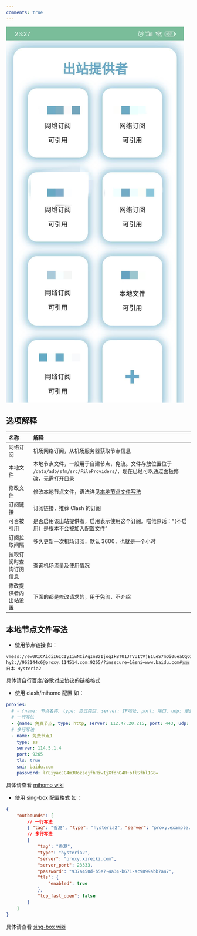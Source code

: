 ```yaml
---
comments: true
---
```

![](../../assets/20231007232750279.jpg)

## 选项解释

| 名称 | 解释 |
| :---- | :---- |
| 网络订阅 | 机场网络订阅，从机场服务器获取节点信息 |
| 本地文件 | 本地节点文件，一般用于自建节点，免流。文件存放位置位于 `/data/adb/sfm/src/FileProviders/`，现在已经可以通过面板修改，无需打开目录 |
| 修改文件 | 修改本地节点文件，语法详见[本地节点文件写法](#本地节点文件写法) |
| 订阅链接 | 订阅链接，推荐 Clash 的订阅 |
| 可否被引用 | 是否启用该出站提供者，启用表示使用这个订阅。喵佬原话：“（不启用）是根本不会被加入配置文件” |
| 订阅拉取间隔 | 多久更新一次机场订阅，默认 3600，也就是一个小时 |
| 拉取订阅时查询订阅信息 | 查询机场流量及使用情况 |
| 修改提供者内出站设置 | 下面的都是修改请求的，用于免流，不介绍 |

## 本地节点文件写法
  - 使用节点链接
如：
```
vmess://ew0KICAidiI6ICIyIiwNCiAgInBzIjogIkBTU1JTVUItVjE1LeS7mOi0ueaOqOiNkDpzdW8ueXQvc3Nyc3ViIiwNCiAgImFkZCI6ICJqcDQuYWY0OWM0ZTRjMmVmLnNhbmZlbjAwNC5tZSIsDQogICJwb3J0IjogIjQ0MyIsDQogICJpZCI6ICJjNDg2OGI4YS0xZjVjLTQ1MzYtYjE5MS1kNTQyOWMyZTE0YjciLA0KICAiYWlkIjogIjAiLA0KICAic2N5IjogImF1dG8iLA0KICAibmV0IjogInRjcCIsDQogICJ0eXBlIjogIm5vbmUiLA0KICAiaG9zdCI6ICJqcDQuYWY0OWM0ZTRjMmVmLnNhbmZlbjAwNC5tZSIsDQogICJwYXRoIjogIiIsDQogICJ0bHMiOiAidGxzIiwNCiAgInNuaSI6ICIiLA0KICAiYWxwbiI6ICIiDQp9
hy2://962144c6@proxy.114514.com:9265/?insecure=1&sni=www.baidu.com#🇰🇷日本-Hysteria2
```
具体请自行百度/谷歌对应协议的链接格式

  - 使用 clash/mihomo 配置
如：
```yaml
proxies:
  # - {name: 节点名称, type: 协议类型, server: IP地址, port: 端口, udp: 是否是udp底层协议, tls: false, skip-cert-verify: 是否跳过证书验证, headers: {请求头}}
  # 一行写法
  - {name: 免费节点, type: http, server: 112.47.20.215, port: 443, udp: false, tls: false, skip-cert-verify: false, headers: {}}
  # 多行写法
  - name: 免费节点1
    type: ss
    server: 114.5.1.4
    port: 9265
    tls: true
    sni: baidu.com
    password: lYEiyacJG4m3UozsejfhRiwIjXfdnO4R+oflSfbl1G8=
```
具体请查看 [mihomo wiki](https://wiki.metacubex.one)

  - 使用 sing-box 配置格式
如：
```json
{
	"outbounds": [
		// 一行写法
		{ "tag": "香港", "type": "hysteria2", "server": "proxy.example.com", "server_port": 23333, "password": "937a450d-b5e7-4a34-b671-ac9899abb7a47", "tls": { "enabled": true }, "tcp_fast_open": false },
		// 多行写法
		{
			"tag": "香港",
			"type": "hysteria2",
			"server": "proxy.xireiki.com",
			"server_port": 23333,
			"password": "937a450d-b5e7-4a34-b671-ac9899abb7a47",
			"tls": {
				"enabled": true
			},
			"tcp_fast_open": false
		}
	]
}
```
具体请查看 [sing-box wiki](https://sing-box.sagernet.org)
